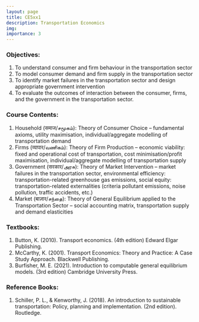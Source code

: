 ```yaml
---
layout: page
title: CE5xx1
description: Transportation Economics
img:
importance: 3
---
```


### Objectives:

1.	To understand consumer and firm behaviour in the transportation sector
2.	To model consumer demand and firm supply in the transportation sector
3.	To identify market failures in the transportation sector and design appropriate government intervention
4.	To evaluate the outcomes of interaction between the consumer, firms, and the government in the transportation sector.

### Course Contents:

1.	Household (समाज/சமூகம்): Theory of Consumer Choice – fundamental axioms, utility maximisation, individual/aggregate modelling of transportation demand
2.	Firms (व्यापार/வணிகம்): Theory of Firm Production – economic viability: fixed and operational cost of transportation, cost minimisation/profit maximisation, individual/aggregate modelling of transportation supply
3.	Government (सरकार/அரசு): Theory of Market Intervention – market failures in the transportation sector, environmental efficiency: transportation-related greenhouse gas emissions, social equity: transportation-related externalities (criteria pollutant emissions, noise pollution, traffic accidents, etc.)
4.	Market (बाज़ार/சந்தை): Theory of General Equilibrium applied to the Transportation Sector – social accounting matrix, transportation supply and demand elasticities

### Textbooks:

1.	Button, K. (2010). Transport economics. (4th edition) Edward Elgar Publishing.
2.	McCarthy, K. (2001). Transport Economics: Theory and Practice: A Case Study Approach. Blackwell Publishing.
3.	Burfisher, M. E. (2021). Introduction to computable general equilibrium models. (3rd edition) Cambridge University Press.

### Reference Books:

1.	Schiller, P. L., & Kenworthy, J. (2018). An introduction to sustainable transportation: Policy, planning and implementation. (2nd edition). Routledge.
